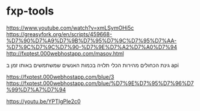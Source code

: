 # fxp-tools
https://www.youtube.com/watch?v=xmLSymOHi5c
https://greasyfork.org/en/scripts/459668-%D7%90%D7%A9%D7%9B%D7%95%D7%9C%D7%95%D7%AA-%D7%9C%D7%9C%D7%90-%D7%9E%D7%A2%D7%A0%D7%94
http://fxptest.000webhostapp.com/masov.html

גינת הכחולים 
מהירות הכלי תלויה בכמות האנשים שמשתמשים באותו זמן ב api

https://fxptest.000webhostapp.com/blue/3
https://fxptest.000webhostapp.com/blue/%D7%9E%D7%95%D7%96%D7%99%D7%A7%D7%94

https://youtu.be/YPTIgPIe2c0
